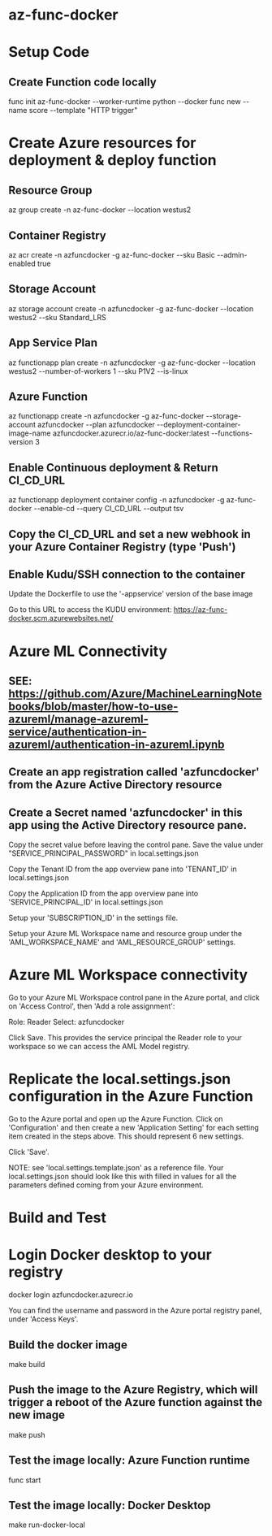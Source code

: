 # az-func-docker

# Setup Code

## Create Function code locally
func init az-func-docker --worker-runtime python --docker
func new --name score --template "HTTP trigger"

# Create Azure resources for deployment & deploy function

## Resource Group
az group create -n az-func-docker --location westus2

## Container Registry
az acr create -n azfuncdocker -g az-func-docker --sku Basic --admin-enabled true

## Storage Account
az storage account create -n azfuncdocker -g az-func-docker --location westus2 --sku Standard_LRS

## App Service Plan
az functionapp plan create -n azfuncdocker -g az-func-docker  --location westus2 --number-of-workers 1 --sku P1V2 --is-linux

## Azure Function
az functionapp create -n azfuncdocker -g az-func-docker --storage-account azfuncdocker --plan azfuncdocker --deployment-container-image-name azfuncdocker.azurecr.io/az-func-docker:latest --functions-version 3

## Enable Continuous deployment & Return CI_CD_URL
az functionapp deployment container config -n azfuncdocker -g az-func-docker --enable-cd --query CI_CD_URL --output tsv

## Copy the CI_CD_URL and set a new webhook in your Azure Container Registry (type 'Push')

## Enable Kudu/SSH connection to the container
Update the Dockerfile to use the '-appservice' version of the base image

Go to this URL to access the KUDU environment: https://az-func-docker.scm.azurewebsites.net/

# Azure ML Connectivity
## SEE: https://github.com/Azure/MachineLearningNotebooks/blob/master/how-to-use-azureml/manage-azureml-service/authentication-in-azureml/authentication-in-azureml.ipynb

## Create an app registration called 'azfuncdocker' from the Azure Active Directory resource

## Create a Secret named 'azfuncdocker' in this app using the Active Directory resource pane.

Copy the secret value before leaving the control pane. Save the value under "SERVICE_PRINCIPAL_PASSWORD" in local.settings.json

Copy the Tenant ID from the app overview pane into 'TENANT_ID' in local.settings.json

Copy the Application ID from the app overview pane into 'SERVICE_PRINCIPAL_ID' in local.settings.json

Setup your 'SUBSCRIPTION_ID' in the settings file.

Setup your Azure ML Workspace name and resource group under the 'AML_WORKSPACE_NAME' and 'AML_RESOURCE_GROUP' settings.

# Azure ML Workspace connectivity

Go to your Azure ML Workspace control pane in the Azure portal, and click on 'Access Control', then 'Add a role assignment':

Role: Reader
Select: azfuncdocker

Click Save. This provides the service principal the Reader role to your workspace so we can access the AML Model registry.

# Replicate the local.settings.json configuration in the Azure Function

Go to the Azure portal and open up the Azure Function.
Click on 'Configuration' and then create a new 'Application Setting' for each setting item created in the steps above. This should represent 6 new settings.

Click 'Save'.

NOTE: see 'local.settings.template.json' as a reference file. Your local.settings.json should look like this with filled in values for all the parameters defined coming from your Azure environment.

# Build and Test

# Login Docker desktop to your registry
docker login azfuncdocker.azurecr.io

You can find the username and password in the Azure portal registry panel, under 'Access Keys'.

## Build the docker image
make build

## Push the image to the Azure Registry, which will trigger a reboot of the Azure function against the new image
make push

## Test the image locally: Azure Function runtime
func start

## Test the image locally: Docker Desktop
make run-docker-local